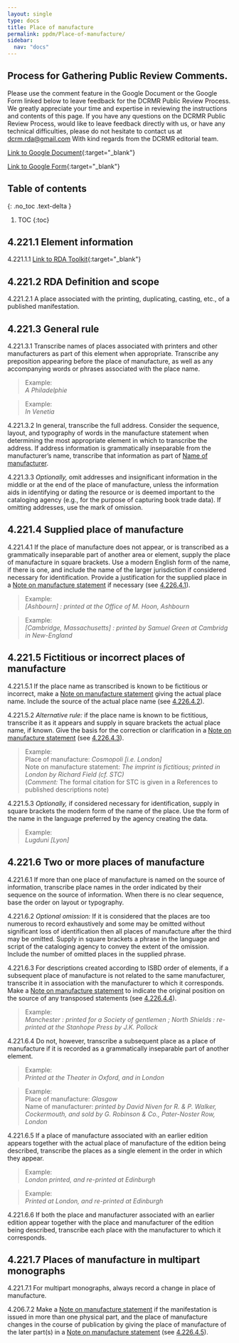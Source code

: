 ```yaml
---
layout: single
type: docs
title: Place of manufacture
permalink: ppdm/Place-of-manufacture/
sidebar:
  nav: "docs"
---
```


## Process for Gathering Public Review Comments.
Please use the comment feature in the Google Document or the Google Form linked below to leave feedback for the DCRMR Public Review Process.  We greatly appreciate your time and expertise in reviewing the instructions and contents of this page.  If you have any questions on the DCRMR Public Review Process, would like to leave feedback directly with us, or have any technical difficulties, please do not hesitate to contact us at dcrm.rda@gmail.com  With kind regards from the DCRMR editorial team.

[Link to Google Document](https://docs.google.com/document/d/1CJmNYFonasja4bp0ENK9yP9jrhdmrTRLkz4s4jT2_u4/edit){:target="_blank"}

[Link to Google Form](https://docs.google.com/forms/d/e/1FAIpQLSdNtJkbY1mngdTcvCoB7zZcpaIuuKHvlbyiidP-QunDy14VcQ/viewform){:target="_blank"}

## Table of contents
{: .no_toc .text-delta }

1. TOC
{:toc}

## 4.221.1 Element information

<a name="4.221.1.1">4.221.1.1</a> [Link to RDA Toolkit](https://beta.rdatoolkit.org/Content/Index?externalId=en-US_ala-d9676281-26fe-3751-ae5a-d45689d80171){:target="_blank"}

## 4.221.2 RDA Definition and scope

<a name="4.221.2.1">4.221.2.1</a> A place associated with the printing, duplicating, casting, etc., of a published manifestation.

## 4.221.3 General rule

<a name="4.221.3.1">4.221.3.1</a> Transcribe names of places associated with printers and other manufacturers as part of this element when appropriate. Transcribe any preposition appearing before the place of manufacture, as well as any accompanying words or phrases associated with the place name.

>Example:  
><CITE>A Philadelphie</CITE>

>Example:  
><CITE>In Venetia</CITE>

<a name="4.221.3.2">4.221.3.2</a> In general, transcribe the full address. Consider the sequence, layout, and typography of words in the manufacture statement when determining the most appropriate element in which to transcribe the address. If address information is grammatically inseparable from the manufacturer’s name, transcribe that information as part of [Name of manufacturer](/DCRMR/ppdm/Name-of-manufacturer/).

<a name="4.221.3.3">4.221.3.3</a> *Optionally,* omit addresses and insignificant information in the middle or at the end of the place of manufacture, unless the information aids in identifying or dating the resource or is deemed important to the cataloging agency (e.g., for the purpose of capturing book trade data). If omitting addresses, use the mark of omission.

## 4.221.4 Supplied place of manufacture

<a name="4.221.4.1">4.221.4.1</a> If the place of manufacture does not appear, or is transcribed as a grammatically inseparable part of another area or element, supply the place of manufacture in square brackets. Use a modern English form of the name, if there is one, and include the name of the larger jurisdiction if considered necessary for identification. Provide a justification for the supplied place in a [Note on manufacture statement](/DCRMR/ppdm/Note-on-manufacture-statement/) if necessary (see [4.226.4.1](/DCRMR/ppdm/Note-on-manufacture-statement/#4.226.4.1)).

>Example:  
><CITE>[Ashbourn] : printed at the Office of M. Hoon, Ashbourn</CITE>

>Example:  
><CITE>[Cambridge, Massachusetts] : printed by Samuel Green at Cambridg in New-England</CITE>

## 4.221.5 Fictitious or incorrect places of manufacture

<a name="4.221.5.1">4.221.5.1</a> If the place name as transcribed is known to be fictitious or incorrect, make a [Note on manufacture statement](/DCRMR/ppdm/Note-on-manufacture-statement/) giving the actual place name. Include the source of the actual place name (see [4.226.4.2](/DCRMR/ppdm/Note-on-manufacture-statement/#4.226.4.2)).

<a name="4.221.5.2">4.221.5.2</a>  *Alternative rule:* if the place name is known to be fictitious, transcribe it as it appears and supply in square brackets the actual place name, if known. Give the basis for the correction or clarification in a [Note on manufacture statement](/DCRMR/ppdm/Note-on-manufacture-statement/) (see [4.226.4.3](/DCRMR/ppdm/Note-on-manufacture-statement/#4.226.4.3)).

>Example:  
>Place of manufacture: <CITE>Cosmopoli [i.e. London]</CITE>  
>Note on manufacture statement: <CITE>The imprint is fictitious; printed in London by Richard Field (cf. STC)</CITE>  
>(*Comment:* The formal citation for STC  is given in a References to published descriptions note)

<a name="4.221.5.3">4.221.5.3</a> *Optionally,* if considered necessary for identification, supply in square brackets the modern form of the name of the place. Use the form of the name in the language preferred by the agency creating the data.

>Example:  
><CITE>Lugduni [Lyon]</CITE>

## 4.221.6 Two or more places of manufacture

<a name="4.221.6.1">4.221.6.1</a> If more than one place of manufacture is named on the source of information, transcribe place names in the order indicated by their sequence on the source of information. When there is no clear sequence, base the order on layout or typography.

<a name="4.221.6.2">4.221.6.2</a> *Optional omission:* If it is considered that the places are too numerous to record exhaustively and some may be omitted without significant loss of identification then all places of manufacture after the third may be omitted. Supply in square brackets a phrase in the language and script of the cataloging agency to convey the extent of the omission. Include the number of omitted places in the supplied phrase.

<a name="4.221.6.3">4.221.6.3</a> For descriptions created according to ISBD order of elements, if a subsequent place of manufacture is not related to the same manufacturer, transcribe it in association with the manufacturer to which it corresponds. Make a [Note on manufacture statement](/DCRMR/ppdm/Note-on-manufacture-statement/) to indicate the original position on the source of any transposed statements (see [4.226.4.4](/DCRMR/ppdm/Note-on-manufacture-statement/#4.226.4.4)).

>Example:  
><CITE>Manchester : printed for a Society of gentlemen ; North Shields : re-printed at the Stanhope Press by J.K. Pollock</CITE>

<a name="4.221.6.4">4.221.6.4</a> Do not, however, transcribe a subsequent place as a place of manufacture if it is recorded as a grammatically inseparable part of another element. 

>Example:  
><CITE>Printed at the Theater in Oxford, and in London</CITE>

>Example:  
>Place of manufacture: <CITE>Glasgow</CITE>  
>Name of manufacturer: <CITE>printed by David Niven for R. & P. Walker, Cockermouth, and sold by G. Robinson & Co., Pater-Noster Row, London</CITE>

<a name="4.221.6.5">4.221.6.5</a> If a place of manufacture associated with an earlier edition appears together with the actual place of manufacture of the edition being described, transcribe the places as a single element in the order in which they appear.

>Example:  
><CITE>London printed, and re-printed at Edinburgh</CITE>

>Example:  
><CITE>Printed at London, and re-printed at Edinburgh</CITE>

<a name="4.221.6.6">4.221.6.6</a> If both the place and manufacturer associated with an earlier edition appear together with the place and manufacturer of the edition being described, transcribe each place with the manufacturer to which it corresponds.

## 4.221.7 Places of manufacture in multipart monographs

<a name="4.221.7.1">4.221.7.1</a> For multipart monographs, always record a change in place of manufacture.

<a name="4.221.7.2">4.206.7.2</a> Make a [Note on manufacture statement](/DCRMR/ppdm/Note-on-manufacture-statement/) if the manifestation is issued in more than one physical part, and the place of manufacture changes in the course of publication by giving the place of manufacture of the later part(s) in a [Note on manufacture statement](/DCRMR/ppdm/Note-on-manufacture-statement/) (see [4.226.4.5](/DCRMR/ppdm/Note-on-manufacture-statement/#4.226.4.5)).
